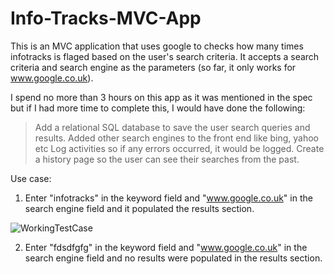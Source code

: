 # Info-Tracks-MVC-App

This is an MVC application that uses google to checks how many times infotracks is flaged based on the user's search criteria. 
It accepts a search criteria and search engine as the parameters (so far, it only works for www.google.co.uk).

I spend no more than 3 hours on this app as it was mentioned in the spec but if I had more time to complete this, I would have done the following:

> Add a relational SQL database to save the user search queries and results.
> Added other search engines to the front end like bing, yahoo etc
> Log activities so if any errors occurred, it would be logged.
> Create a history page so the user can see their searches from the past.

Use case:
1. Enter "infotracks" in the keyword field and "www.google.co.uk" in the search engine field and it populated the results section.

![WorkingTestCase](https://github.com/danielstnntt/Info-Tracks-MVC-App/assets/140240520/dc4ac818-e851-4ff8-b4c8-7640da4dbcd1)
  
2. Enter "fdsdfgfg" in the keyword field and "www.google.co.uk" in the search engine field and no results were populated in the results section.

